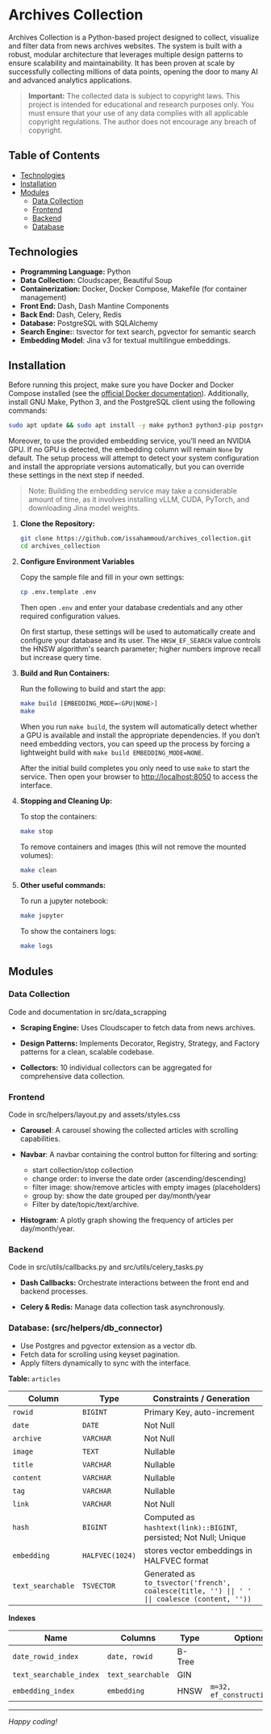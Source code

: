 # Archives Collection

Archives Collection is a Python-based project designed to collect, visualize and filter data from news archives websites. The system is built with a robust, modular architecture that leverages multiple design patterns to ensure scalability and maintainability. It has been proven at scale by successfully collecting millions of data points, opening the door to many AI and advanced analytics applications.

> **Important:**
> The collected data is subject to copyright laws. This project is intended for educational and research purposes only. You must ensure that your use of any data complies with all applicable copyright regulations. The author does not encourage any breach of copyright.

## Table of Contents

- [Technologies](#technologies)
- [Installation](#installation)
- [Modules](#modules)
  - [Data Collection](#data-collection)
  - [Frontend](#frontend)
  - [Backend](#backend)
  - [Database](#database)


## Technologies

- **Programming Language:** Python
- **Data Collection:** Cloudscaper, Beautiful Soup
- **Containerization:** Docker, Docker Compose, Makefile (for container management)
- **Front End:** Dash, Dash Mantine Components
- **Back End:** Dash, Celery, Redis
- **Database:** PostgreSQL with SQLAlchemy
- **Search Engine:**: tsvector for text search, pgvector for semantic search
- **Embedding Model**: Jina v3 for textual multilingue embeddings.

## Installation

Before running this project, make sure you have Docker and Docker Compose installed (see the [official Docker documentation](https://docs.docker.com/engine/install/ubuntu/)). Additionally, install GNU Make, Python 3, and the PostgreSQL client using the following commands:

```bash
sudo apt update && sudo apt install -y make python3 python3-pip postgresql-client
```

Moreover, to use the provided embedding service, you’ll need an NVIDIA GPU. If no GPU is detected, the embedding column will remain `None` by default. The setup process will attempt to detect your system configuration and install the appropriate versions automatically, but you can override these settings in the next step if needed.

> Note: Building the embedding service may take a considerable amount of time, as it involves installing vLLM, CUDA, PyTorch, and downloading Jina model weights.


1. **Clone the Repository:**

   ```bash
   git clone https://github.com/issahammoud/archives_collection.git
   cd archives_collection

2. **Configure Environment Variables**

    Copy the sample file and fill in your own settings:

    ```bash
    cp .env.template .env
    ```
    Then open `.env` and enter your database credentials and any other required configuration values.

    On first startup, these settings will be used to automatically create and configure your database and its user. The `HNSW_EF_SEARCH` value controls the HNSW algorithm's search parameter; higher numbers improve recall but increase query time.

3. **Build and Run Containers:**

    Run the following to build and start the app:

    ```bash
    make build [EMBEDDING_MODE=<GPU|NONE>]
    make
    ```

    When you run `make build`, the system will automatically detect whether a GPU is available and install the appropriate dependencies. If you don’t need embedding vectors, you can speed up the process by forcing a lightweight build with `make build EMBEDDING_MODE=NONE`.

    After the initial build completes you only need to use `make` to start the service. Then open your browser to [http://localhost:8050](http://localhost:8050) to access the interface.

4. **Stopping and Cleaning Up:**

    To stop the containers:

    ```bash
    make stop
    ```

    To remove containers and images (this will not remove the mounted volumes):

    ```bash
    make clean
    ```
5. **Other useful commands:**

    To run a jupyter notebook:

    ```bash
    make jupyter
    ```
    To show the containers logs:

    ```bash
    make logs
    ```

## Modules

### Data Collection

Code and documentation in src/data_scrapping

- **Scraping Engine:**
  Uses Cloudscaper to fetch data from news archives.

- **Design Patterns:**
  Implements Decorator, Registry, Strategy, and Factory patterns for a clean, scalable codebase.

- **Collectors:**
  10 individual collectors can be aggregated for comprehensive data collection.

### Frontend

Code in src/helpers/layout.py and assets/styles.css

- **Carousel**: A carousel showing the collected articles with scrolling capabilities.

- **Navbar**: A navbar containing the control button for filtering and sorting:
  - start collection/stop collection
  - change order: to inverse the date order (ascending/descending)
  - filter image: show/remove articles with empty images (placeholders)
  - group by: show the date grouped per day/month/year
  - Filter by date/topic/text/archive.


- **Histogram**: A plotly graph showing the frequency of articles per day/month/year.

### Backend

Code in src/utils/callbacks.py and src/utils/celery_tasks.py

- **Dash Callbacks:**
  Orchestrate interactions between the front end and backend processes.

- **Celery & Redis:**
  Manage data collection task asynchronously.

### Database: (src/helpers/db_connector)
  - Use Postgres and pgvector extension as a vector db.
  - Fetch data for scrolling using keyset pagination.
  - Apply filters dynamically to sync with the interface.


**Table:** `articles`

| Column            | Type                              | Constraints / Generation                                                                                                       |
|-------------------|-----------------------------------|--------------------------------------------------------------------------------------------------------------------------------|
| `rowid`           | `BIGINT`                          | Primary Key, auto-increment                                                                                                    |
| `date`            | `DATE`                            | Not Null                                                                                                                       |
| `archive`         | `VARCHAR`                         | Not Null                                                                                                                       |
| `image`           | `TEXT`                            | Nullable                                                                                                                       |
| `title`           | `VARCHAR`                         | Nullable                                                                                                                       |
| `content`         | `VARCHAR`                         | Nullable                                                                                                                       |
| `tag`             | `VARCHAR`                         | Nullable                                                                                                                       |
| `link`            | `VARCHAR`                         | Not Null                                                                                                                       |
| `hash`            | `BIGINT`                          | Computed as `hashtext(link)::BIGINT`, persisted; Not Null; Unique                                                              |
| `embedding`       | `HALFVEC(1024)`           | stores vector embeddings in HALFVEC format                                                                           |
| `text_searchable` | `TSVECTOR`                        | Generated as `to_tsvector('french', coalesce(title, '') \|\| ' ' \|\| coalesce (content, ''))` |


**Indexes**

| Name                    | Columns            | Type   | Options                 |
|-------------------------|--------------------|--------|-------------------------|
| `date_rowid_index`      | `date, rowid`      | B-Tree |                         |
| `text_searchable_index` | `text_searchable`  | GIN    |                         |
| `embedding_index`       | `embedding`        | HNSW   | `m=32, ef_construction=128` |


---

*Happy coding!*
